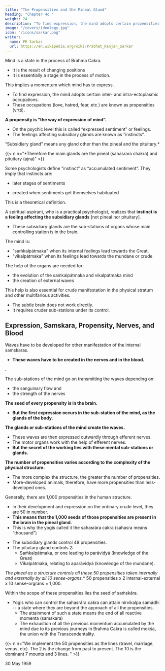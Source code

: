 ```yaml
---
title: "The Propensities and the Pineal Gland"
heading: "Chapter 4c "
weight: 24
description: "To find expression, the mind adopts certain propensities of love, hatred, fear, etc."
image: "/covers/ideology.jpg"
icon: "/icons/sarkar.png"
writer:
  name: PR Sarkar
  url: https://en.wikipedia.org/wiki/Prabhat_Ranjan_Sarkar
---
```



Mind is a state in the process of Brahma Cakra.
- It is the result of changing positions
- It is essentially a stage in the process of motion. 

This implies a momentum which mind has to express.
- To find expression, the mind adopts certain inter- and intra-ectoplasmic occupations. 
- These occupations (love, hatred, fear, etc.) are known as propensities (vrtti). 

**A propensity is “the way of expression of mind”.**
- On the psychic level this <!-- occupation --> is called “expressed sentiment” or feelings.
- The feelings <!-- Sentiments --> affecting subsidiary glands are known as “instincts”. 

“Subsidiary gland” means any gland other than the pineal and the pituitary.*

{{< n n="*Therefore the main glands are the pineal (sahasrara chakra) and pituitary (ajna)" >}}


Some psychologists define “instinct” as “accumulated sentiment”. They imply that instincts are:
- later stages of sentiments
<!-- , that is, that instincts are  -->
- created when sentiments get themselves habituated

This is a theoretical definition.

A spiritual aspirant, who is a practical psychologist, realizes that **instinct is a feeling affecting the subsidiary glands** [not pineal nor pituitary].
- These subsidiary glands are the sub-stations of organs whose main controlling station is in the brain. 

The mind is:
- "saḿkalpátmaka" when its internal feelings <!-- occupations --> lead towards the Great.
- "vikalpátmaka" when its feelings lead towards the mundane or crude

The help of the organs are needed for:
- the evolution of the saḿkalpátmaka and vikalpátmaka mind 
- the creation of external waves

This help is also essential for crude manifestation in the physical stratum and other multifarious activities.
- The subtle brain does not work directly. 
- It requires cruder sub-stations under its control.


## Expression, Samskara, Propensity, Nerves, and Blood

Waves have to be developed for other manifestation of the internal samskaras.
- **These waves have to be created in the nerves and in the blood.**
 <!-- reactive-momenta  -->
 <!-- saḿskáras -->. 

The sub-stations of the mind go on transmitting the waves depending on:
- the sanguinary flow and 
- the strength of the nerves

**The seed of every propensity is in the brain.** 
- **But the first expression occurs in the sub-station of the mind, as the glands of the body**. 


**The glands or sub-stations of the mind create the waves.**
- These waves are then expressed outwardly through efferent nerves. 
- The motor organs work with the help of efferent nerves.
- **But the secret of the working lies with these mental sub-stations or glands.**


**The number of propensities varies according to the complexity of the physical structure.** 
- The more complex the structure, the greater the number of propensities. 
- More-developed animals, therefore, have more propensities than less-developed ones. 

Generally, there are 1,000 propensities in the human structure. 
- In their development and expression on the ordinary crude level, they are 50 in number. 
- **This means that the 1,000 seeds of those propensities are present in the brain in the pineal gland.**
- This is why the yogis called it the sahasrára cakra (sahasra means “thousand”)
<!-- The collective number being one thousand, the seeds of all those thousand vrttis -->

<!-- Because of the existence of these seeds of one thousand vrttis , the .  -->

- The subsidiary glands control 48 propensities. 
- The pituitary gland controls 2:
  - Saḿkalpátmaka, or one leading to parávidyá (knowledge of the Great)
  - Vikalpátmaka, relating to aparávidyá (knowledge of the mundane). 

<!-- vrttis --> <!--  indriyas -->
**The pineal as a structure controls all these 50* propensities taken internally and externally by all 10 sense-organs.** 50 propensities x 2 internal-external x 10 sense-orgrans = 1,000.

Within the scope of these propensities lies the seed of saḿskára.

 <!-- good or bad reactive momenta. -->

- Yogis who can control<!--  over --> the sahasrára cakra can attain nirvikalpa samádhi -- a state where they are beyond the approach of all the propensities<!-- vrttis -->. 
  - The attainment of such a state means the end of all reactive momenta (samskara)
  - The exhaustion of all the previous momentum accumulated by the mind due to its previous journeys in Brahma Cakra is called mokśa, the union with the Transcendentality.


{{< n n="We implement the 50 propensities as the lines (travel, marriage, venus, etc). <!-- 7 + 3 dimensions multiplied by 5 layers. --> The 2 is the change from past to present. The 10 is the dominant 7 mounts and 3 lines. " >}}


30 May 1959
